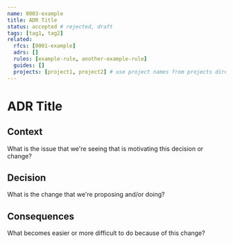 ```yaml
---
name: 0003-example
title: ADR Title
status: accepted # rejected, draft
tags: [tag1, tag2]
related:
  rfcs: [0001-example]
  adrs: []
  rules: [example-rule, another-example-rule]
  guides: []
  projects: [project1, project2] # use project names from projects directory
---
```


# ADR Title

## Context

What is the issue that we're seeing that is motivating this decision or change?

## Decision

What is the change that we're proposing and/or doing?

## Consequences

What becomes easier or more difficult to do because of this change?
